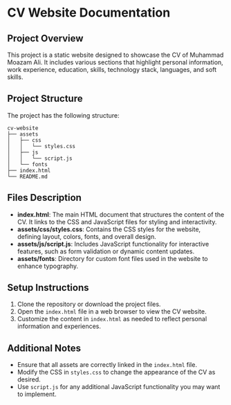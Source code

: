 # CV Website Documentation

## Project Overview
This project is a static website designed to showcase the CV of Muhammad Moazam Ali. It includes various sections that highlight personal information, work experience, education, skills, technology stack, languages, and soft skills.

## Project Structure
The project has the following structure:

```
cv-website
├── assets
│   ├── css
│   │   └── styles.css
│   ├── js
│   │   └── script.js
│   └── fonts
├── index.html
└── README.md
```

## Files Description
- **index.html**: The main HTML document that structures the content of the CV. It links to the CSS and JavaScript files for styling and interactivity.
- **assets/css/styles.css**: Contains the CSS styles for the website, defining layout, colors, fonts, and overall design.
- **assets/js/script.js**: Includes JavaScript functionality for interactive features, such as form validation or dynamic content updates.
- **assets/fonts**: Directory for custom font files used in the website to enhance typography.

## Setup Instructions
1. Clone the repository or download the project files.
2. Open the `index.html` file in a web browser to view the CV website.
3. Customize the content in `index.html` as needed to reflect personal information and experiences.

## Additional Notes
- Ensure that all assets are correctly linked in the `index.html` file.
- Modify the CSS in `styles.css` to change the appearance of the CV as desired.
- Use `script.js` for any additional JavaScript functionality you may want to implement.